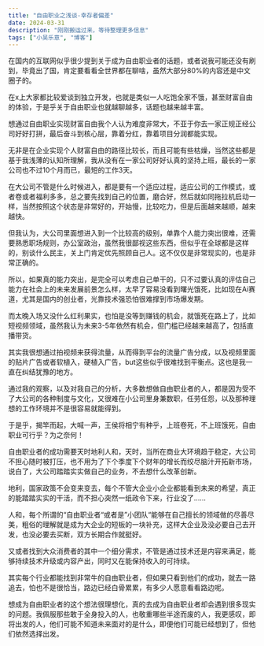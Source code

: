 ```yaml
---
title: "自由职业之浅谈-幸存者偏差"
date: 2024-03-31
description: "刚刚搬运过来，等待整理更多信息"
tags: ["小吴乐意", "博客"]
---
```


在国内的互联网似乎很少提到关于成为自由职业者的话题，或者说我可能还没有刷到，毕竟出了国，肯定要看看全世界都在聊啥，虽然大部分80%的内容还是中文圈子的。

在x上大家都比较爱谈到独立开发，也就是类似一人吃饱全家不饿，甚至财富自由的体验，于是乎关于自由职业也就越聊越多，话题也越来越丰富。

想通过自由职业实现财富自由我个人认为难度非常大，不亚于你去一家正规正经公司好好打拼，最后奋斗到核心层，靠着分红，靠着项目分润都能实现。

无非是在企业实现个人财富自由的路径比较长，而且可能有些枯燥，当然这些都是基于我浅薄的认知所理解，我从没有在一家公司好好认真的坚持上班，最长的一家公司也不过10个月而已，最短的工作3天。

在大公司不管是什么时候进入，都是要有一个适应过程，适应公司的工作模式，或者卷或者福利多多，总之要先找到自己的位置，磨合好，然后就如同拖拉机启动一样，当然按照这个状态是非常好的，开始慢，比较吃力，但是后面越来越顺，越来越快。

但我认为，大公司里面想进入到一个比较高的级别，单靠个人能力突出很难，还需要熟悉职场规则，办公室政治，虽然我很鄙视这些东西，但似乎在全球都是这样的，别谈什么民主，关上门肯定优先照顾自己人。这不仅仅是非常现实的，也是非常正确的。

所以，如果真的能力突出，是完全可以考虑自己单干的，只不过要认真的评估自己能力在社会上的未来发展前景怎么样，太早了容易没看到曙光饿死，比如现在Ai赛道，尤其是国内的创业者，光靠技术强恐怕很难撑到市场爆发期。

而太晚入场又没什么红利果实，也怕是没等到赚钱的机会，就饿死在路上了，比如短视频领域，虽然我认为未来3-5年依然有机会，但门槛已经越来越高了，包括直播带货。

其实我很想通过拍视频来获得流量，从而得到平台的流量广告分成，以及视频里面的贴片广告或者软植入，硬植入广告，but这些似乎很难找到平衡点。这也是我一直在纠结犹豫的地方。

通过我的观察，以及对我自己的分析，大多数想做自由职业者的人，都是因为受不了大公司的各种制度与文化，又很难在小公司里身兼数职，任劳任怨，以及那种理想的工作环境并不是很容易就能得到。

于是乎，揭竿而起，大喊一声，王侯将相宁有种乎，上班卷死，不上班饿死，自由职业可行乎？为之奈何！

自由职业者的成功需要天时地利人和，天时，当所在商业大环境趋于稳定，大公司不担心随时被打压，也不用为了下个季度下个财年的增长而绞尽脑汁开拓新市场，说白了，大公司踏踏实实做自己的业务，不去想什么改革创新。

地利，国家政策不会变来变去，每个不管大企业小企业都能看到未来的希望，真正的能踏踏实实的干活，而不担心突然一纸政令下来，行业没了……

人和，每个所谓的“自由职业者“或者是”小团队“能够在自己擅长的领域做的尽善尽美，粗俗的理解就是成为大企业的短板的一块补充，这样大企业及没必要自己去开发，也没必要去买断，双方长期合作就挺好。

又或者找到大众消费者的其中一个细分需求，不管是通过技术还是内容来满足，能够持续技术升级或内容产出，同时又在能保持收入的可持续。

其实每个行业都能找到非常牛的自由职业者，但如果只看到他们的成功，就去一路追去，怕也不是很恰当，路边已经白骨累累，有多少人愿意看看路边呢。

想成为自由职业者的这个想法很理想化，真的去成为自由职业者却会遇到很多现实的问题。我佩服那些敢于全身投入的人，也敬重哪些半途而废的人，我更感叹，即将出发的人，他们可能不知道未来面对的是什么，即便他们可能已经想到了，但他们依然选择出发。
